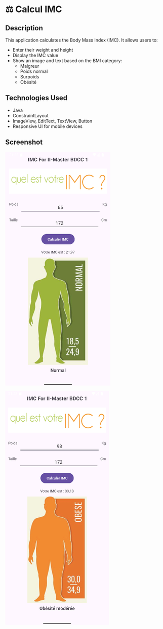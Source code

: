 # ⚖️ Calcul IMC

## Description
This application calculates the Body Mass Index (IMC). It allows users to:

- Enter their weight and height
- Display the IMC value
- Show an image and text based on the BMI category:
  - Maigreur
  - Poids normal
  - Surpoids
  - Obésité

## Technologies Used
- Java
- ConstraintLayout
- ImageView, EditText, TextView, Button
- Responsive UI for mobile devices

## Screenshot

![IMC Result](images/app3_1.png)

![IMC Result](images/app3_2.png)







